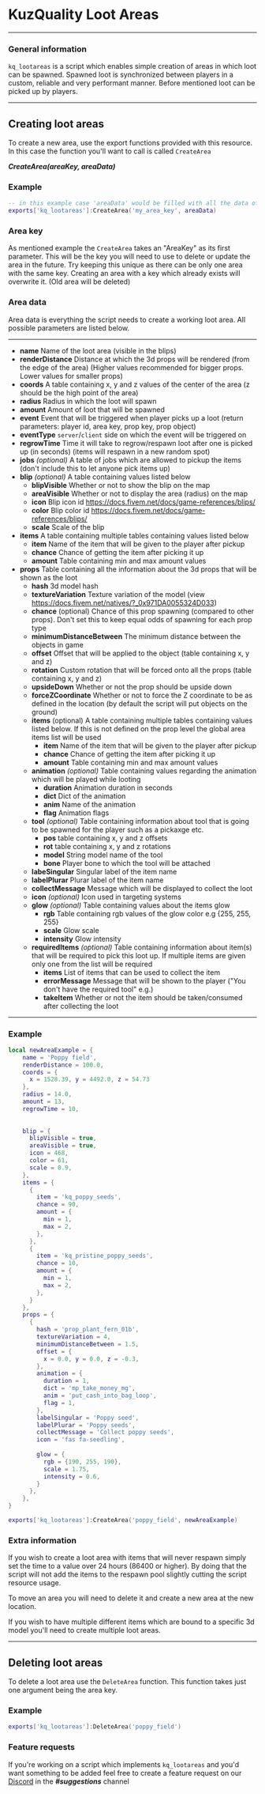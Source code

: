 # KuzQuality Loot Areas
___
### General information
`kq_lootareas` is a script which enables simple creation of areas in which loot can be spawned.
Spawned loot is synchronized between players in a custom, reliable and very performant manner.
Before mentioned loot can be picked up by players.


___

## Creating loot areas

To create a new area, use the export functions provided with this resource.
In this case the function you'll want to call is called `CreateArea`

***CreateArea(areaKey, areaData)***

### Example
```lua
-- in this example case 'areaData' would be filled with all the data of the area you wish to create
exports['kq_lootareas']:CreateArea('my_area_key', areaData)
```

### Area key
As mentioned example the `CreateArea` takes an "AreaKey" as its first parameter.
This will be the key you will need to use to delete or update the area in the future.
Try keeping this unique as there can be only one area with the same key.
Creating an area with a key which already exists will overwrite it. (Old area will be deleted)
### Area data
Area data is everything the script needs to create a working loot area. All possible parameters are listed below.
___
- **name** Name of the loot area (visible in the blips)
- **renderDistance** Distance at which the 3d props will be rendered (from the edge of the area) (Higher values recommended for bigger props. Lower values for smaller props)
- **coords** A table containing x, y and z values of the center of the area (z should be the high point of the area)
- **radius** Radius in which the loot will spawn
- **amount** Amount of loot that will be spawned
- **event** Event that will be triggered when player picks up a loot (return parameters: player id, area key, prop key, prop object)
- **eventType** `server`/`client` side on which the event will be triggered on
- **regrowTime** Time it will take to regrow/respawn loot after one is picked up (in seconds) (items will respawn in a new random spot)
- **jobs** *(optional)* A table of jobs which are allowed to pickup the items (don't include this to let anyone pick items up)
- **blip** *(optional)* A table containing values listed below
  - **blipVisible** Whether or not to show the blip on the map
  - **areaVisible** Whether or not to display the area (radius) on the map
  - **icon** Blip icon id https://docs.fivem.net/docs/game-references/blips/
  - **color** Blip color id https://docs.fivem.net/docs/game-references/blips/
  - **scale** Scale of the blip
- **items** A table containing multiple tables containing values listed below
  - **item** Name of the item that will be given to the player after pickup
  - **chance** Chance of getting the item after picking it up
  - **amount** Table containing min and max amount values
- **props** Table containing all the information about the 3d props that will be shown as the loot
  - **hash** 3d model hash
  - **textureVariation** Texture variation of the model (view https://docs.fivem.net/natives/?_0x971DA0055324D033)
  - **chance** (optional) Chance of this prop spawning (compared to other props). Don't set this to keep equal odds of spawning for each prop type
  - **minimumDistanceBetween** The minimum distance between the objects in game
  - **offset** Offset that will be applied to the object (table containing x, y and z)
  - **rotation** Custom rotation that will be forced onto all the props (table containing x, y and z)
  - **upsideDown** Whether or not the prop should be upside down
  - **forceZCoordinate** Whether or not to force the Z coordinate to be as defined in the location (by default the script will put objects on the ground)
  - **items** (optional) A table containing multiple tables containing values listed below. If this is not defined on the prop level the global area items list will be used
    - **item** Name of the item that will be given to the player after pickup
    - **chance** Chance of getting the item after picking it up
    - **amount** Table containing min and max amount values
  - **animation** *(optional)* Table containing values regarding the animation which will be played while looting
    - **duration** Animation duration in seconds
    - **dict** Dict of the animation
    - **anim** Name of the animation
    - **flag** Animation flags
  - **tool** *(optional)* Table containing information about tool that is going to be spawned for the player such as a pickaxge etc.
    - **pos** table containing x, y and z offsets
    - **rot** table containing x, y and z rotations
    - **model** String model name of the tool
    - **bone** Player bone to which the tool will be attached
  - **labeSingular** Singular label of the item name
  - **labelPlurar** Plurar label of the item name
  - **collectMessage** Message which will be displayed to collect the loot
  - **icon** *(optional)* Icon used in targeting systems
  - **glow** *(optional)* Table containing values about the items glow
    - **rgb** Table containing rgb values of the glow color e.g {255, 255, 255}
    - **scale** Glow scale
    - **intensity** Glow intensity
  - **requiredItems** *(optional)* Table containing information about item(s) that will be required to pick this loot up. If multiple items are given only one from the list will be required
    - **items** List of items that can be used to collect the item
    - **errorMessage** Message that will be shown to the player ("You don't have the required tool" e.g.)
    - **takeItem** Whether or not the item should be taken/consumed after collecting the loot
___

### Example
```lua
local newAreaExample = {
    name = 'Poppy field',
    renderDistance = 100.0,
    coords = {
      x = 1528.39, y = 4492.0, z = 54.73
    },
    radius = 14.0,
    amount = 13,
    regrowTime = 10,
    
    
    blip = {
      blipVisible = true,
      areaVisible = true,
      icon = 468,
      color = 61,
      scale = 0.9,
    },
    items = {
      {
        item = 'kq_poppy_seeds',
        chance = 90,
        amount = {
          min = 1,
          max = 2,
        },
      },
      {
        item = 'kq_pristine_poppy_seeds',
        chance = 10,
        amount = {
          min = 1,
          max = 2,
        },
      }
    },
    props = {
      {
        hash = 'prop_plant_fern_01b',
        textureVariation = 4,
        minimumDistanceBetween = 1.5,
        offset = {
          x = 0.0, y = 0.0, z = -0.3,
        },
        animation = {
          duration = 1,
          dict = 'mp_take_money_mg',
          anim = 'put_cash_into_bag_loop',
          flag = 1,
        },
        labelSingular = 'Poppy seed',
        labelPlurar = 'Poppy seeds',
        collectMessage = 'Collect poppy seeds',
        icon = 'fas fa-seedling',
        
        glow = {
          rgb = {190, 255, 190},
          scale = 1.75,
          intensity = 0.6,
        }
      }, 
    },
}

exports['kq_lootareas']:CreateArea('poppy_field', newAreaExample)
```

### Extra information
If you wish to create a loot area with items that will never respawn simply set the time to a value over 24 hours (86400 or higher).
By doing that the script will not add the items to the respawn pool slightly cutting the script resource usage.

To move an area you will need to delete it and create a new area at the new location.

If you wish to have multiple different items which are bound to a specific 3d model you'll need to create multiple loot areas.
___
## Deleting loot areas
To delete a loot area use the `DeleteArea` function. This function takes just one argument being the area key.

### Example
```lua
exports['kq_lootareas']:DeleteArea('poppy_field')
```

### Feature requests
If you're working on a script which implements `kq_lootareas` and you'd want something to be added feel free
to create a feature request on our [Discord](https://discord.gg/fZsyam7Rvz) in the ***#suggestions*** channel 
